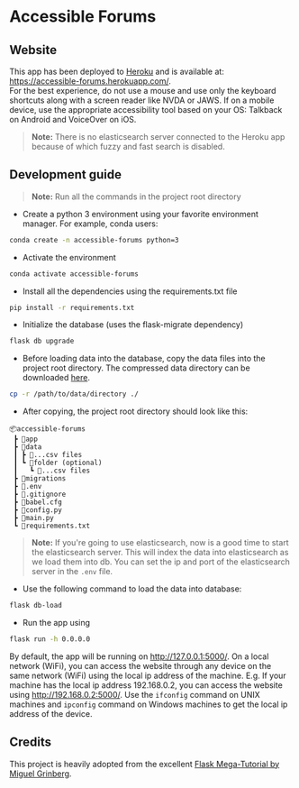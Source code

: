# Accessible Forums

## Website
This app has been deployed to [Heroku](https://www.heroku.com/) and is available at: https://accessible-forums.herokuapp.com/.  
For the best experience, do not use a mouse and use only the keyboard shortcuts along with a screen reader like NVDA or JAWS. If on a mobile device, use the appropriate accessibility tool based on your OS: Talkback on Android and VoiceOver on iOS.  
>**Note:** There is no elasticsearch server connected to the Heroku app because of which fuzzy and fast search is disabled.

## Development guide
>**Note:** Run all the commands in the project root directory
- Create a python 3 environment using your favorite environment manager. For example, conda users:
```bash
conda create -n accessible-forums python=3
```
- Activate the environment
```bash
conda activate accessible-forums
```
- Install all the dependencies using the requirements.txt file
```bash
pip install -r requirements.txt
```
- Initialize the database (uses the flask-migrate dependency)
```bash
flask db upgrade
```
- Before loading data into the database, copy the data files into the project root directory. The compressed data 
directory can be downloaded [here](https://drive.google.com/uc?export=download&id=1grOjuzYedwTrJ3-GTQqkMpegPCc3aT4a).
```bash
cp -r /path/to/data/directory ./
```
- After copying, the project root directory should look like this:  
```
📦accessible-forums  
 ┣ 📂app  
 ┣ 📂data  
 ┃ ┣ 📜...csv files  
 ┃ ┗ 📂folder (optional)  
 ┃   ┗ 📜...csv files  
 ┣ 📂migrations  
 ┣ 📜.env  
 ┣ 📜.gitignore  
 ┣ 📜babel.cfg  
 ┣ 📜config.py  
 ┣ 📜main.py  
 ┗ 📜requirements.txt
```
>**Note:** If you're going to use elasticsearch, now is a good time to start the elasticsearch server.
This will index the data into elasticsearch as we load them into db. 
You can set the ip and port of the elasticsearch server in the `.env` file.
- Use the following command to load the data into database:
```bash
flask db-load
```
- Run the app using
```bash
flask run -h 0.0.0.0
```
By default, the app will be running on http://127.0.0.1:5000/.
On a local network (WiFi), you can access the website through any device on the same network (WiFi) using the local 
ip address of the machine. E.g. If your machine has the local ip address 192.168.0.2, you can access the website using 
http://192.168.0.2:5000/. Use the `ifconfig` command on UNIX machines and `ipconfig` command on Windows machines to get 
the local ip address of the device.

## Credits
This project is heavily adopted from the excellent [Flask Mega-Tutorial by Miguel Grinberg](https://blog.miguelgrinberg.com/post/the-flask-mega-tutorial-part-i-hello-world).
